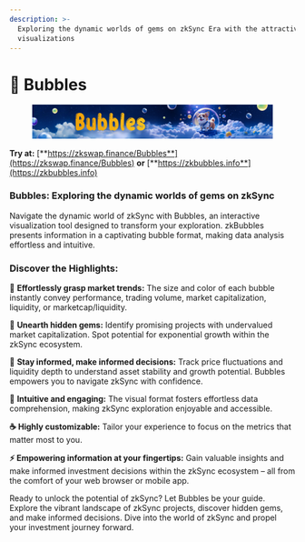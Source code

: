 ```yaml
---
description: >-
  Exploring the dynamic worlds of gems on zkSync Era with the attractive bubbles
  visualizations
---
```


# 🫧 Bubbles

<figure><img src="../.gitbook/assets/bubbles.png" alt=""><figcaption></figcaption></figure>

**Try at:** [**https://zkswap.finance/Bubbles**](https://zkswap.finance/Bubbles) **or** [**https://zkbubbles.info**](https://zkbubbles.info)

### Bubbles: Exploring the dynamic worlds of gems on zkSync

Navigate the dynamic world of zkSync with Bubbles, an interactive visualization tool designed to transform your exploration. zkBubbles presents information in a captivating bubble format, making data analysis effortless and intuitive.

### Discover the Highlights:

🌟 **Effortlessly grasp market trends:** The size and color of each bubble instantly convey performance, trading volume, market capitalization, liquidity, or marketcap/liquidity.

💎 **Unearth hidden gems:** Identify promising projects with undervalued market capitalization. Spot potential for exponential growth within the zkSync ecosystem.

👒 **Stay informed, make informed decisions:** Track price fluctuations and liquidity depth to understand asset stability and growth potential. Bubbles empowers you to navigate zkSync with confidence.

🌾 **Intuitive and engaging:** The visual format fosters effortless data comprehension, making zkSync exploration enjoyable and accessible.

**☕ Highly customizable:** Tailor your experience to focus on the metrics that matter most to you.

**⚡ Empowering information at your fingertips:** Gain valuable insights and make informed investment decisions within the zkSync ecosystem – all from the comfort of your web browser or mobile app.

Ready to unlock the potential of zkSync? Let Bubbles be your guide. Explore the vibrant landscape of zkSync projects, discover hidden gems, and make informed decisions. Dive into the world of zkSync and propel your investment journey forward.
